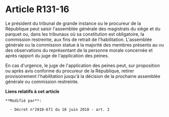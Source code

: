 # Article R131-16

Le président du tribunal de grande instance ou le procureur de la République peut saisir l'assemblée générale des magistrats
du siège et du parquet ou, dans les tribunaux où sa constitution est obligatoire, la commission restreinte, aux fins de
retrait de l'habilitation. L'assemblée générale ou la commission statue à la majorité des membres présents au vu des
observations du représentant de la personne morale concernée et après rapport du juge de l'application des peines. 

En cas d'urgence, le juge de l'application des peines peut, sur proposition ou après avis conforme du procureur de la
République, retirer provisoirement l'habilitation jusqu'à la décision de la prochaine assemblée générale ou commission
restreinte.

**Liens relatifs à cet article**

	**Modifié par**:

	  - Décret n°2010-671 du 18 juin 2010 - art. 2
